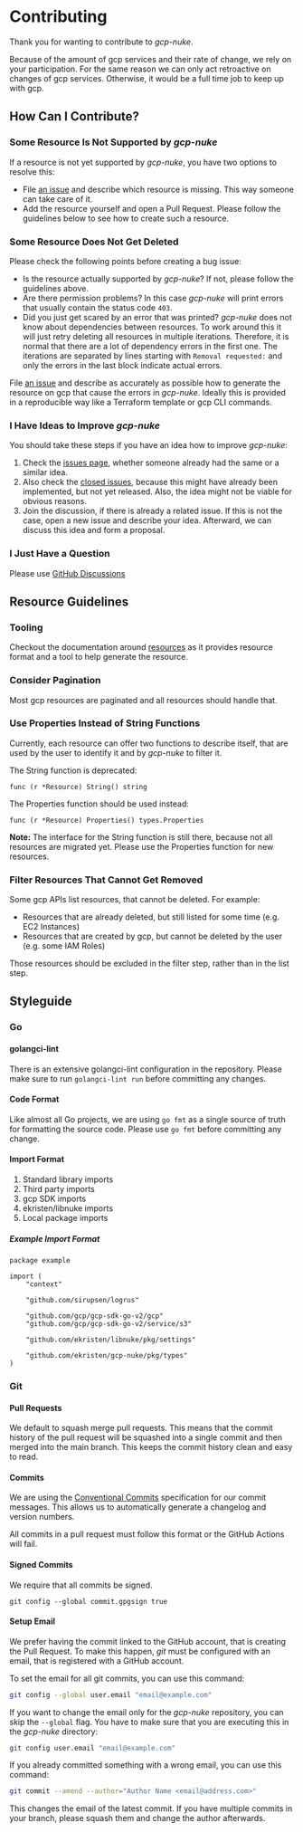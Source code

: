 # Contributing

Thank you for wanting to contribute to *gcp-nuke*.

Because of the amount of gcp services and their rate of change, we rely on your participation. For the same reason we
can only act retroactive on changes of gcp services. Otherwise, it would be a full time job to keep up with gcp.

## How Can I Contribute?

### Some Resource Is Not Supported by *gcp-nuke*

If a resource is not yet supported by *gcp-nuke*, you have two options to resolve this:

* File [an issue](https://github.com/ekristen/gcp-nuke/issues/new) and describe which resource is missing. This way someone can take care of it.
* Add the resource yourself and open a Pull Request. Please follow the guidelines below to see how to create 
  such a resource.

### Some Resource Does Not Get Deleted

Please check the following points before creating a bug issue:

* Is the resource actually supported by *gcp-nuke*? If not, please follow the guidelines above.
* Are there permission problems? In this case *gcp-nuke* will print errors that usually contain the status code `403`.
* Did you just get scared by an error that was printed? *gcp-nuke* does not know about dependencies between resources. 
  To work around this it will just retry deleting all resources in multiple iterations. Therefore, it is normal that
  there are a lot of dependency errors in the first one. The iterations are separated by lines starting with
  `Removal requested:` and only the errors in the last block indicate actual errors.

File [an issue](https://github.com/ekristen/gcp-nuke/issues/new) and describe as accurately as possible how to generate the resource on gcp that cause the
errors in *gcp-nuke*. Ideally this is provided in a reproducible way like a Terraform template or gcp CLI commands.

### I Have Ideas to Improve *gcp-nuke*

You should take these steps if you have an idea how to improve *gcp-nuke*:

1. Check the [issues page](https://github.com/ekristen/gcp-nuke/issues), whether someone already had the same or a similar idea.
2. Also check the [closed issues](https://github.com/ekristen/gcp-nuke/issues?utf8=%E2%9C%93&q=is%3Aissue), because this might have already been implemented, but not yet released. Also,
   the idea might not be viable for obvious reasons.
3. Join the discussion, if there is already a related issue. If this is not the case, open a new issue and describe
   your idea. Afterward, we can discuss this idea and form a proposal.

### I Just Have a Question

Please use [GitHub Discussions](https://github.com/ekristen/gcp-nuke/discussions)

## Resource Guidelines

### Tooling

Checkout the documentation around [resources](https://ekristen.github.io/gcp-nuke/resources/) as it provides resource
format and a tool to help generate the resource.

### Consider Pagination

Most gcp resources are paginated and all resources should handle that.

### Use Properties Instead of String Functions

Currently, each resource can offer two functions to describe itself, that are used by the user to identify it and by
*gcp-nuke* to filter it.

The String function is deprecated:

```golang
func (r *Resource) String() string
```

The Properties function should be used instead:

```golang
func (r *Resource) Properties() types.Properties
```

**Note:** The interface for the String function is still there, because not all resources are migrated yet. Please use
the Properties function for new resources.

### Filter Resources That Cannot Get Removed

Some gcp APIs list resources, that cannot be deleted. For example:

* Resources that are already deleted, but still listed for some time (e.g. EC2 Instances)
* Resources that are created by gcp, but cannot be deleted by the user (e.g. some IAM Roles)

Those resources should be excluded in the filter step, rather than in the list step.

## Styleguide

### Go

#### golangci-lint

There is an extensive golangci-lint configuration in the repository. Please make sure to run `golangci-lint run` before
committing any changes.

#### Code Format

Like almost all Go projects, we are using `go fmt` as a single source of truth for formatting the source code. Please
use `go fmt` before committing any change.

#### Import Format

1. Standard library imports
2. Third party imports
3. gcp SDK imports
4. ekristen/libnuke imports
5. Local package imports

##### Example Import Format

```golang
package example

import (
    "context"

    "github.com/sirupsen/logrus"
	
	"github.com/gcp/gcp-sdk-go-v2/gcp"
	"github.com/gcp/gcp-sdk-go-v2/service/s3"
	
	"github.com/ekristen/libnuke/pkg/settings"
	
	"github.com/ekristen/gcp-nuke/pkg/types"
)
```

### Git

#### Pull Requests

We default to squash merge pull requests. This means that the commit history of the pull request will be squashed into a
single commit and then merged into the main branch. This keeps the commit history clean and easy to read.

#### Commits

We are using the [Conventional Commits](https://www.conventionalcommits.org/en/v1.0.0/) specification for our commit
messages. This allows us to automatically generate a changelog and version numbers.

All commits in a pull request must follow this format or the GitHub Actions will fail. 

#### Signed Commits

We require that all commits be signed.

```console
git config --global commit.gpgsign true
```

#### Setup Email

We prefer having the commit linked to the GitHub account, that is creating the Pull Request. To make this happen,
*git* must be configured with an email, that is registered with a GitHub account.

To set the email for all git commits, you can use this command:

```bash
git config --global user.email "email@example.com"
```

If you want to change the email only for the *gcp-nuke* repository, you can skip the `--global` flag. You have to
make sure that you are executing this in the *gcp-nuke* directory:

```bash
git config user.email "email@example.com"
```

If you already committed something with a wrong email, you can use this command:

```bash
git commit --amend --author="Author Name <email@address.com>"
```

This changes the email of the latest commit. If you have multiple commits in your branch, please squash them and
change the author afterwards.

